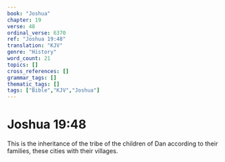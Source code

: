 ```yaml
---
book: "Joshua"
chapter: 19
verse: 48
ordinal_verse: 6370
ref: "Joshua 19:48"
translation: "KJV"
genre: "History"
word_count: 21
topics: []
cross_references: []
grammar_tags: []
thematic_tags: []
tags: ["Bible","KJV","Joshua"]
---
```


# Joshua 19:48

This is the inheritance of the tribe of the children of Dan according to their families, these cities with their villages.
